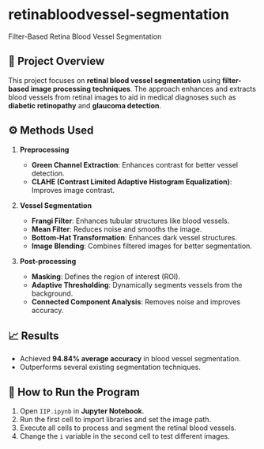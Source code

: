 # retinabloodvessel-segmentation
Filter-Based Retina Blood Vessel Segmentation  

## 📌 Project Overview  
This project focuses on **retinal blood vessel segmentation** using **filter-based image processing techniques**. The approach enhances and extracts blood vessels from retinal images to aid in medical diagnoses such as **diabetic retinopathy** and **glaucoma detection**.  

## ⚙️ Methods Used  
1. **Preprocessing**  
   - **Green Channel Extraction**: Enhances contrast for better vessel detection.  
   - **CLAHE (Contrast Limited Adaptive Histogram Equalization)**: Improves image contrast.  

2. **Vessel Segmentation**  
   - **Frangi Filter**: Enhances tubular structures like blood vessels.  
   - **Mean Filter**: Reduces noise and smooths the image.  
   - **Bottom-Hat Transformation**: Enhances dark vessel structures.  
   - **Image Blending**: Combines filtered images for better segmentation.  

3. **Post-processing**  
   - **Masking**: Defines the region of interest (ROI).  
   - **Adaptive Thresholding**: Dynamically segments vessels from the background.  
   - **Connected Component Analysis**: Removes noise and improves accuracy.  

## 📈 Results  
- Achieved **94.84% average accuracy** in blood vessel segmentation.   
- Outperforms several existing segmentation techniques.  

## 🚀 How to Run the Program  
1. Open `IIP.ipynb` in **Jupyter Notebook**.  
2. Run the first cell to import libraries and set the image path.  
3. Execute all cells to process and segment the retinal blood vessels.  
4. Change the `i` variable in the second cell to test different images.  

